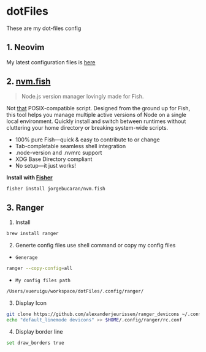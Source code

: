 # dotFiles

These are my dot-files config

## 1. Neovim

My latest configuration files is [here](https://github.com/guxuerui/nvim-0.8)

## 2. [nvm.fish](https://github.com/jorgebucaran/nvm.fish)

> Node.js version manager lovingly made for Fish.

Not [that](https://github.com/nvm-sh/nvm) POSIX-compatible script.
Designed from the ground up for Fish, this tool helps you manage multiple active versions of Node on a single local environment.
Quickly install and switch between runtimes without cluttering your home directory or breaking system-wide scripts.

* 100% pure Fish—quick & easy to contribute to or change
* Tab-completable seamless shell integration
* .node-version and .nvmrc support
* XDG Base Directory compliant
* No setup—it just works!

**Install with [Fisher](https://github.com/jorgebucaran/fisher)**

```bash
fisher install jorgebucaran/nvm.fish
```

## 3. Ranger

1. Install

``` bash
brew install ranger
```

2. Generte config files use shell command or copy my config files

* `Generage`

``` bash
ranger --copy-config=all
```

* `My config files path`

``` bash
/Users/xueruigu/workspace/dotFiles/.config/ranger/
```

3. Display Icon

``` bash
git clone https://github.com/alexanderjeurissen/ranger_devicons ~/.config/ranger/plugins/ranger_devicons
echo "default_linemode devicons" >> $HOME/.config/ranger/rc.conf
```

4. Display border line

``` bash
set draw_borders true
```
